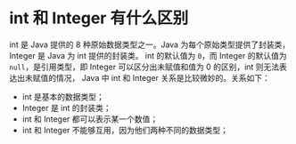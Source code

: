 # int 和 Integer 有什么区别

int 是 Java 提供的 8 种原始数据类型之一。Java 为每个原始类型提供了封装类，Integer 是 Java 为 int 提供的封装类。 int 的默认值为 `0`，而 Integer 的默认值为 `null`，是引用类型，即 Integer 可以区分出未赋值和值为 0 的区别，int 则无法表达出未赋值的情况， Java 中 int 和 Integer 关系是比较微妙的。关系如下：

- int 是基本的数据类型；
- Integer 是 int 的封装类；
- int 和 Integer 都可以表示某一个数值；
- int 和 Integer 不能够互用，因为他们两种不同的数据类型；
